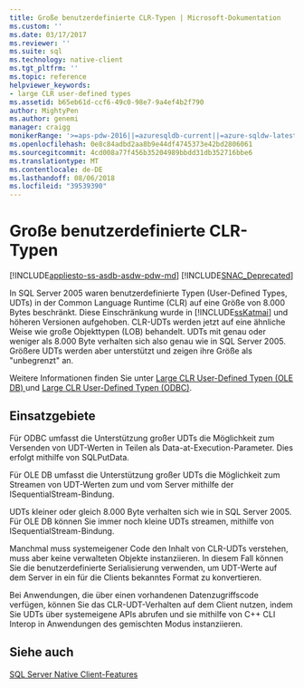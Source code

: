 ```yaml
---
title: Große benutzerdefinierte CLR-Typen | Microsoft-Dokumentation
ms.custom: ''
ms.date: 03/17/2017
ms.reviewer: ''
ms.suite: sql
ms.technology: native-client
ms.tgt_pltfrm: ''
ms.topic: reference
helpviewer_keywords:
- large CLR user-defined types
ms.assetid: b65eb61d-ccf6-49c0-98e7-9a4ef4b2f790
author: MightyPen
ms.author: genemi
manager: craigg
monikerRange: '>=aps-pdw-2016||=azuresqldb-current||=azure-sqldw-latest||>=sql-server-2016||=sqlallproducts-allversions||>=sql-server-linux-2017'
ms.openlocfilehash: 0e8c84adbd2aa8b9e44df4745373e42bd2806061
ms.sourcegitcommit: 4cd008a77f456b35204989bbdd31db352716bbe6
ms.translationtype: MT
ms.contentlocale: de-DE
ms.lasthandoff: 08/06/2018
ms.locfileid: "39539390"
---
```

# <a name="large-clr-user-defined-types"></a>Große benutzerdefinierte CLR-Typen
[!INCLUDE[appliesto-ss-asdb-asdw-pdw-md](../../../includes/appliesto-ss-asdb-asdw-pdw-md.md)]
[!INCLUDE[SNAC_Deprecated](../../../includes/snac-deprecated.md)]

  In SQL Server 2005 waren benutzerdefinierte Typen (User-Defined Types, UDTs) in der Common Language Runtime (CLR) auf eine Größe von 8.000 Bytes beschränkt. Diese Einschränkung wurde in [!INCLUDE[ssKatmai](../../../includes/sskatmai-md.md)] und höheren Versionen aufgehoben. CLR-UDTs werden jetzt auf eine ähnliche Weise wie große Objekttypen (LOB) behandelt. UDTs mit genau oder weniger als 8.000 Byte verhalten sich also genau wie in SQL Server 2005. Größere UDTs werden aber unterstützt und zeigen ihre Größe als "unbegrenzt" an.  
  
 Weitere Informationen finden Sie unter [Large CLR User-Defined Typen &#40;OLE DB&#41; ](../../../relational-databases/native-client/ole-db/large-clr-user-defined-types-ole-db.md) und [Large CLR User-Defined Typen &#40;ODBC&#41;](../../../relational-databases/native-client/odbc/large-clr-user-defined-types-odbc.md).  
  
## <a name="use-cases"></a>Einsatzgebiete  
 Für ODBC umfasst die Unterstützung großer UDTs die Möglichkeit zum Versenden von UDT-Werten in Teilen als Data-at-Execution-Parameter. Dies erfolgt mithilfe von SQLPutData.  
  
 Für OLE DB umfasst die Unterstützung großer UDTs die Möglichkeit zum Streamen von UDT-Werten zum und vom Server mithilfe der ISequentialStream-Bindung.  
  
 UDTs kleiner oder gleich 8.000 Byte verhalten sich wie in SQL Server 2005. Für OLE DB können Sie immer noch kleine UDTs streamen, mithilfe von ISequentialStream-Bindung.  
  
 Manchmal muss systemeigener Code den Inhalt von CLR-UDTs verstehen, muss aber keine verwalteten Objekte instanziieren. In diesem Fall können Sie die benutzerdefinierte Serialisierung verwenden, um UDT-Werte auf dem Server in ein für die Clients bekanntes Format zu konvertieren.  
  
 Bei Anwendungen, die über einen vorhandenen Datenzugriffscode verfügen, können Sie das CLR-UDT-Verhalten auf dem Client nutzen, indem Sie UDTs über systemeigene APIs abrufen und sie mithilfe von C++ CLI Interop in Anwendungen des gemischten Modus instanziieren.  
  
## <a name="see-also"></a>Siehe auch  
 [SQL Server Native Client-Features](../../../relational-databases/native-client/features/sql-server-native-client-features.md)  
  
  
